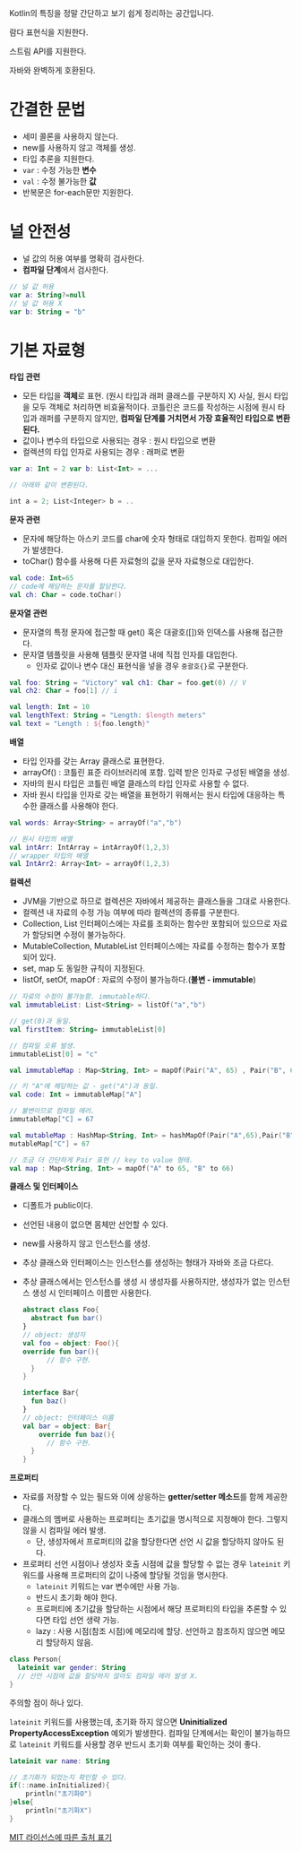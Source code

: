 Kotlin의 특징을 정말 간단하고 보기 쉽게 정리하는 공간입니다.

람다 표현식을 지원한다.

스트림 API를 지원한다.

자바와 완벽하게 호환된다.

# 간결한 문법

- 세미 콜론을 사용하지 않는다.
- new를 사용하지 않고 객체를 생성.
- 타입 추론을 지원한다.
- `var` : 수정 가능한 **변수**
- `val` : 수정 불가능한 **값**
- 반복문은 for-each문만 지원한다.

# 널 안전성

- 널 값의 허용 여부를 명확히 검사한다.
- **컴파일 단계**에서 검사한다.

```kotlin
// 널 값 허용 
var a: String?=null 
// 널 값 허용 X 
var b: String = "b"
```





# 기본 자료형

**타입 관련**

- 모든 타입을 **객체**로 표현. (원시 타입과 래퍼 클래스를 구분하지 X) 사실, 원시 타입을 모두 객체로 처리하면 비효율적이다. 코틀린은 코드를 작성하는 시점에 원시 타입과 래퍼를 구분하지 않지만, **컴파일 단계를 거치면서 가장 효율적인 타입으로 변환된다.**
- 값이나 변수의 타입으로 사용되는 경우 : 원시 타입으로 변환
- 컬렉션의 타입 인자로 사용되는 경우 : 래퍼로 변환

```kotlin
var a: Int = 2 var b: List<Int> = ...

// 아래와 같이 변환된다.

int a = 2; List<Integer> b = ..
```



**문자 관련**

- 문자에 해당하는 아스키 코드를 char에 숫자 형태로 대입하지 못한다. 컴파일 에러가 발생한다.
- toChar() 함수를 사용해 다른 자료형의 값을 문자 자료형으로 대입한다.

```kotlin
val code: Int=65 
// code에 해당하는 문자를 할당한다. 
val ch: Char = code.toChar()
```



**문자열 관련**

- 문자열의 특정 문자에 접근할 때 get() 혹은 대괄호([])와 인덱스를 사용해 접근한다.
- 문자열 템플릿을 사용해 템플릿 문자열 내에 직접 인자를 대입한다.
  - 인자로 값이나 변수 대신 표현식을 넣을 경우 `중괄호{}`로 구분한다.

```kotlin
val foo: String = "Victory" val ch1: Char = foo.get(0) // V 
val ch2: Char = foo[1] // i

val length: Int = 10 
val lengthText: String = "Length: $length meters" 
val text = "Length : ${foo.length}"
```



**배열**

- 타입 인자를 갖는 Array 클래스로 표현한다.
- arrayOf() : 코틀린 표준 라이브러리에 포함. 입력 받은 인자로 구성된 배열을 생성.
- 자바의 원시 타입은 코틀린 배열 클래스의 타입 인자로 사용할 수 없다.
- 자바 원시 타입을 인자로 갖는 배열을 표현하기 위해서는 원시 타입에 대응하는 특수한 클래스를 사용해야 한다.

```kotlin
val words: Array<String> = arrayOf("a","b")

// 원시 타입의 배열 
val intArr: IntArray = intArrayOf(1,2,3) 
// wrapper 타입의 배열 
val IntArr2: Array<Int> = arrayOf(1,2,3)
```



**컬렉션**

- JVM을 기반으로 하므로 컬렉션은 자바에서 제공하는 클래스들을 그대로 사용한다.
- 컬렉션 내 자료의 수정 가능 여부에 따라 컬렉션의 종류를 구분한다.
- Collection, List 인터페이스에는 자료를 조회하는 함수만 포함되어 있으므로 자료가 할당되면 수정이 불가능하다.
- MutableCollection, MutableList 인터페이스에는 자료를 수정하는 함수가 포함되어 있다.
- set, map 도 동일한 규칙이 지정된다.
- listOf, setOf, mapOf : 자료의 수정이 불가능하다.(**불변 - immutable**)

```kotlin
// 자료의 수정이 불가능함. immutable하다. 
val immutableList: List<String> = listOf("a","b")

// get(0)과 동일. 
val firstItem: String= immutableList[0]

// 컴파일 오류 발생. 
immutableList[0] = "c"

val immutableMap : Map<String, Int> = mapOf(Pair("A", 65) , Pair("B", 66))

// 키 "A"에 해당하는 값 - get("A")과 동일. 
val code: Int = immutableMap["A"]

// 불변이므로 컴파일 에러. 
immutableMap["C] = 67

val mutableMap : HashMap<String, Int> = hashMapOf(Pair("A",65),Pair("B",66)) // 가변이므로 가능.
mutableMap["C"] = 67

// 조금 더 간단하게 Pair 표현 // key to value 형태. 
val map : Map<String, Int> = mapOf("A" to 65, "B" to 66)
```



**클래스 및 인터페이스**

- 디폴트가 public이다.

- 선언된 내용이 없으면 몸체만 선언할 수 있다.

- new를 사용하지 않고 인스턴스를 생성.

- 추상 클래스와 인터페이스는 인스턴스를 생성하는 형태가 자바와 조금 다르다.

- 추상 클래스에서는 인스턴스를 생성 시 생성자를 사용하지만, 생성자가 없는 인스턴스 생성 시 인터페이스 이름만 사용한다.

  

  ```kotlin
  abstract class Foo{ 
    abstract fun bar() 
  }
  // object: 생성자 
  val foo = object: Foo(){
  override fun bar(){
    	// 함수 구현.
    }
  }
  
  interface Bar{ 
    fun baz() 
  } 
  // object: 인터페이스 이름 
  val bar = object: Bar{
      override fun baz(){
    	// 함수 구현.
    }
  }
  ```

**프로퍼티**

- 자료를 저장할 수 있는 필드와 이에 상응하는 **getter/setter 메소드**를 함께 제공한다.
- 클래스의 멤버로 사용하는 프로퍼티는 초기값을 명시적으로 지정해야 한다. 그렇지 않을 시 컴파일 에러 발생.
  - 단, 생성자에서 프로퍼티의 값을 할당한다면 선언 시 값을 할당하지 않아도 된다.
- 프로퍼티 선언 시점이나 생성자 호출 시점에 값을 할당할 수 없는 경우 `lateinit` 키워드를 사용해 프로퍼티의 값이 나중에 할당될 것임을 명시한다.
  - `lateinit` 키워드는 var 변수에만 사용 가능.
  - 반드시 초기화 해야 한다.
  - 프로퍼티에 초기값을 할당하는 시점에서 해당 프로퍼티의 타입을 추론할 수 있다면 타입 선언 생략 가능.
  - lazy : 사용 시점(참조 시점)에 메모리에 할당. 선언하고 참조하지 않으면 메모리 할당하지 않음.

```kotlin
class Person{ 
  lateinit var gender: String 
  // 선언 시점에 값을 할당하지 않아도 컴파일 에러 발생 X. 
}
```



주의할 점이 하나 있다.

`lateinit` 키워드를 사용했는데, 초기화 하지 않으면 **Uninitialized PropertyAccessException** 예외가 발생한다. 컴파일 단계에서는 확인이 불가능하므로 `lateinit` 키워드를 사용할 경우 반드시 초기화 여부를 확인하는 것이 좋다.

```kotlin
lateinit var name: String

// 초기화가 되었는지 확인할 수 있다.
if(::name.inInitialized){
	println("초기화O")
}else{
	println("초기화X")
}
```

[MIT 라이선스에 따른 출처 표기](https://github.com/WooVictory/Ready-For-Tech-Interview)